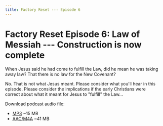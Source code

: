 ```yaml
---
title: Factory Reset --- Episode 6
---
```


# Factory Reset Episode 6: Law of Messiah --- Construction is now complete

When Jesus said he had come to fulfill the Law, did he mean he was taking away law? That there is no law for the New Covenant?

No. That is not what Jesus meant. Please consider what you'll hear in this episode. Please consider the implications if the early Christians were correct about what it meant for Jesus to "fulfill" the Law...

Download podcast audio file:

* [MP3](http://files.xpian.info/factory_reset_episode_6.mp3) ~15 MB
* [AAC/M4A](http://files.xpian.info/factory_reset_episode_6.m4a) ~41 MB

